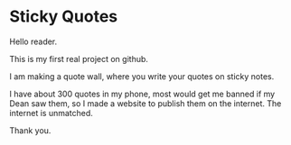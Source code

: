 # Sticky Quotes

Hello reader.

This is my first real project on github. 

I am making a quote wall, where you write your quotes on sticky notes.

I have about 300 quotes in my phone, most would get me banned if my Dean saw them, so I made a website to publish them on the internet. The internet is unmatched.

Thank you. 
